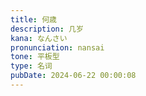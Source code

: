 ```yaml
---
title: 何歳
description: 几岁
kana: なんさい
pronunciation: nansai
tone: 平板型
type: 名词
pubDate: 2024-06-22 00:00:08
---
```

